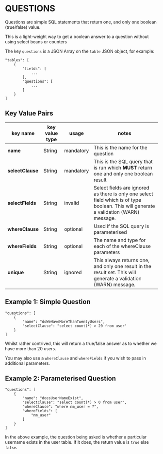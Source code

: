 # QUESTIONS

Questions are simple SQL statements that return one, and only one boolean (true/false) value.

This is a light-weight way to get a boolean answer to a question without using select beans or counters

The key `questions` is a JSON Array on the `table` JSON object, for example:

```
"tables": [
	{
		"fields": [
			...
		],
		"questions": [
			...
		]
	}
]
```

## Key Value Pairs

| key name | key value type | usage| notes |
|----------|----------------|------|-------|
| **name** | String | mandatory | This is the name for the question |
| **selectClause** | String | mandatory | This is the SQL query that is run which **MUST** return one and only one boolean result |
| **selectFields** | String | invalid | Select fields are ignored as there is only one select field which is of type boolean.  This will generate a validation (WARN) message. |
| **whereClause** | String | optional | Used if the SQL query is parameterised |
| **whereFields** | String | optional | The name and type for each of the whereClause parameters |
| **unique** | String | ignored | This always returns one, and only one result in the result set.  This will generate a validation (WARN) message. |

## Example 1: Simple Question
```
"questions": [
	{
		"name": "doWeHaveMoreThanTwentyUsers",
		"selectClause": "select count(*) > 20 from user"
	}
]
```

Whilst rather contrived, this will return a true/false answer as to whether we have more than 20 users.

You may also use a `whereClause` and `whereFields` if you wish to pass in additional parameters.

## Example 2: Parameterised Question

```
"questions": [
	{
		"name": "doesUserNameExist",
		"selectClause": "select count(*) > 0 from user",
		"whereClause": "where nm_user = ?",
		"whereFields": [
			"nm_user"
		]
	}
]
```
In the above example, the question being asked is whether a particular username exists in the user table.  If it does, the return value is `true` else `false`.
